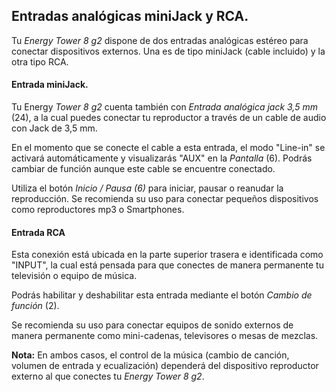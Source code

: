 ## Entradas analógicas miniJack y RCA.

Tu *Energy Tower 8 g2* dispone de dos entradas analógicas estéreo para conectar dispositivos externos. Una es de tipo miniJack (cable incluido) y la otra tipo RCA. 

#### Entrada miniJack.
Tu Energy *Tower 8 g2* cuenta también con *Entrada analógica jack 3,5 mm* (24), a la cual puedes conectar tu reproductor a través de un cable de audio con Jack de 3,5 mm.

En el momento que se conecte el cable a esta entrada, el modo "Line-in" se activará automáticamente y visualizarás "AUX" en la *Pantalla* (6). Podrás cambiar de función aunque este cable se encuentre conectado.

Utiliza el botón *Inicio / Pausa (6)* para iniciar, pausar o reanudar la reproducción.
Se recomienda su uso para conectar pequeños dispositivos como reproductores mp3 o Smartphones. 

#### Entrada RCA
Esta conexión está ubicada en la parte superior trasera e identificada como "INPUT", la cual está pensada para que conectes de manera permanente tu televisión o equipo de música. 

Podrás habilitar y deshabilitar esta entrada mediante el botón *Cambio de función* (2).

Se recomienda su uso para conectar equipos de sonido externos de manera permanente como mini-cadenas, televisores o mesas de mezclas. 

**Nota:** En ambos casos, el control de la música (cambio de canción, volumen de entrada y ecualización) dependerá del dispositivo reproductor externo al que conectes tu *Energy Tower 8 g2*.


